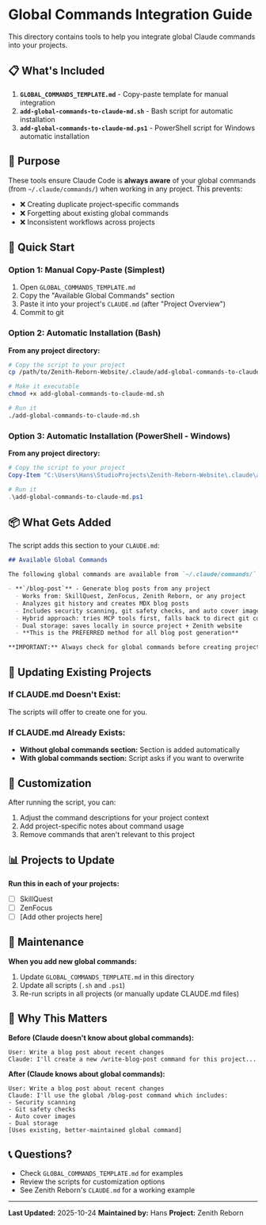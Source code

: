 # Global Commands Integration Guide

This directory contains tools to help you integrate global Claude commands into your projects.

## 📋 What's Included

1. **`GLOBAL_COMMANDS_TEMPLATE.md`** - Copy-paste template for manual integration
2. **`add-global-commands-to-claude-md.sh`** - Bash script for automatic installation
3. **`add-global-commands-to-claude-md.ps1`** - PowerShell script for Windows automatic installation

## 🎯 Purpose

These tools ensure Claude Code is **always aware** of your global commands (from `~/.claude/commands/`) when working in any project. This prevents:

- ❌ Creating duplicate project-specific commands
- ❌ Forgetting about existing global commands
- ❌ Inconsistent workflows across projects

## 🚀 Quick Start

### Option 1: Manual Copy-Paste (Simplest)

1. Open `GLOBAL_COMMANDS_TEMPLATE.md`
2. Copy the "Available Global Commands" section
3. Paste it into your project's `CLAUDE.md` (after "Project Overview")
4. Commit to git

### Option 2: Automatic Installation (Bash)

**From any project directory:**

```bash
# Copy the script to your project
cp /path/to/Zenith-Reborn-Website/.claude/add-global-commands-to-claude-md.sh .

# Make it executable
chmod +x add-global-commands-to-claude-md.sh

# Run it
./add-global-commands-to-claude-md.sh
```

### Option 3: Automatic Installation (PowerShell - Windows)

**From any project directory:**

```powershell
# Copy the script to your project
Copy-Item "C:\Users\Hans\StudioProjects\Zenith-Reborn-Website\.claude\add-global-commands-to-claude-md.ps1" .

# Run it
.\add-global-commands-to-claude-md.ps1
```

## 📦 What Gets Added

The script adds this section to your `CLAUDE.md`:

```markdown
## Available Global Commands

The following global commands are available from `~/.claude/commands/`:

- **`/blog-post`** - Generate blog posts from any project
  - Works from: SkillQuest, ZenFocus, Zenith Reborn, or any project
  - Analyzes git history and creates MDX blog posts
  - Includes security scanning, git safety checks, and auto cover images
  - Hybrid approach: tries MCP tools first, falls back to direct git commands
  - Dual storage: saves locally in source project + Zenith website
  - **This is the PREFERRED method for all blog post generation**

**IMPORTANT:** Always check for global commands before creating project-specific alternatives.
```

## 🔄 Updating Existing Projects

### If CLAUDE.md Doesn't Exist:

The scripts will offer to create one for you.

### If CLAUDE.md Already Exists:

- **Without global commands section:** Section is added automatically
- **With global commands section:** Script asks if you want to overwrite

## 🎨 Customization

After running the script, you can:

1. Adjust the command descriptions for your project context
2. Add project-specific notes about command usage
3. Remove commands that aren't relevant to this project

## 📊 Projects to Update

**Run this in each of your projects:**

- [ ] SkillQuest
- [ ] ZenFocus
- [ ] [Add other projects here]

## 🔧 Maintenance

**When you add new global commands:**

1. Update `GLOBAL_COMMANDS_TEMPLATE.md` in this directory
2. Update all scripts (`.sh` and `.ps1`)
3. Re-run scripts in all projects (or manually update CLAUDE.md files)

## 🤔 Why This Matters

**Before (Claude doesn't know about global commands):**

```
User: Write a blog post about recent changes
Claude: I'll create a new /write-blog-post command for this project...
```

**After (Claude knows about global commands):**

```
User: Write a blog post about recent changes
Claude: I'll use the global /blog-post command which includes:
- Security scanning
- Git safety checks
- Auto cover images
- Dual storage
[Uses existing, better-maintained global command]
```

## 📞 Questions?

- Check `GLOBAL_COMMANDS_TEMPLATE.md` for examples
- Review the scripts for customization options
- See Zenith Reborn's `CLAUDE.md` for a working example

---

**Last Updated:** 2025-10-24
**Maintained by:** Hans
**Project:** Zenith Reborn
